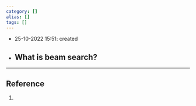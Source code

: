 ```yaml
---
category: []
alias: []
tags: []
---
```


- 25-10-2022 15:51: created

- What is beam search?
	- 


---
## Reference

1. 